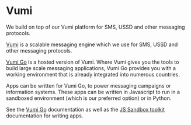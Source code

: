 # Vumi

We build on top of our Vumi platform for SMS, USSD and other messaging protocols.

[Vumi][] is a scalable messaging engine which we use for SMS, USSD and other messaging
protocols.

[Vumi Go][] is a hosted version of Vumi. Where Vumi gives you the tools to
build large scale messaging applications, Vumi Go provides you with a working
environment that is already integrated into numerous countries.

Apps can be written for Vumi Go, to power messaging campaigns or information systems.
These apps can be written in Javascript to run in a sandboxed environment (which is
our preferred option) or in Python.

See the [Vumi Go][] documentation as well as the [JS Sandbox toolkit][] documentation for
writing apps.

[Vumi]: https://github.com/praekelt/vumi
[Vumi Go]: https://vumi-go.readthedocs.org/
[JS Sandbox toolkit]: https://vumi-jssandbox-toolkit.readthedocs.org/

